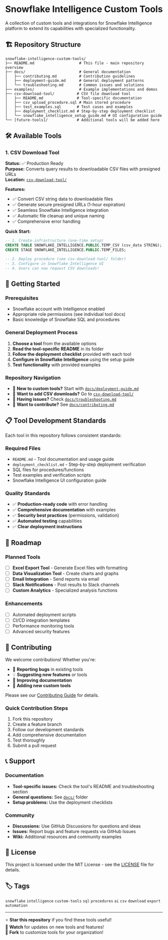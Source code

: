 # Snowflake Intelligence Custom Tools

A collection of custom tools and integrations for Snowflake Intelligence platform to extend its capabilities with specialized functionality.

## 🏗️ Repository Structure

```
snowflake-intelligence-custom-tools/
├── README.md                    # This file - main repository overview
├── docs/                        # General documentation
│   ├── contributing.md          # Contribution guidelines
│   ├── deployment-guide.md      # General deployment patterns
│   └── troubleshooting.md       # Common issues and solutions
├── examples/                    # Example implementations and demos
├── csv-download-tool/          # CSV file download tool
│   ├── README.md               # Tool-specific documentation
│   ├── csv_upload_procedure.sql # Main stored procedure
│   ├── test_examples.sql       # Test cases and examples
│   ├── deployment_checklist.md # Step-by-step deployment checklist
│   └── snowflake_intelligence_setup_guide.md # UI configuration guide
└── [future-tools]/             # Additional tools will be added here
```

## 🛠️ Available Tools

### 1. CSV Download Tool
**Status:** ✅ Production Ready  
**Purpose:** Converts query results to downloadable CSV files with presigned URLs  
**Location:** [`csv-download-tool/`](./csv-download-tool/)

**Features:**
- ✅ Convert CSV string data to downloadable files
- ✅ Generate secure presigned URLs (1-hour expiration)
- ✅ Seamless Snowflake Intelligence integration
- ✅ Automatic file cleanup and unique naming
- ✅ Comprehensive error handling

**Quick Start:**
```sql
-- 1. Create infrastructure (one-time setup)
CREATE TABLE SNOWFLAKE_INTELLIGENCE.PUBLIC.TEMP_CSV (csv_data STRING);
CREATE STAGE SNOWFLAKE_INTELLIGENCE.PUBLIC.TEMP_FILES;

-- 2. Deploy procedure (see csv-download-tool/ folder)
-- 3. Configure in Snowflake Intelligence UI
-- 4. Users can now request CSV downloads!
```

## 🚀 Getting Started

### Prerequisites
- Snowflake account with Intelligence enabled
- Appropriate role permissions (see individual tool docs)
- Basic knowledge of Snowflake SQL and procedures

### General Deployment Process

1. **Choose a tool** from the available options
2. **Read the tool-specific README** in its folder
3. **Follow the deployment checklist** provided with each tool
4. **Configure in Snowflake Intelligence** using the setup guide
5. **Test functionality** with provided examples

### Repository Navigation

- 📖 **New to custom tools?** Start with [`docs/deployment-guide.md`](./docs/deployment-guide.md)
- 🎯 **Want to add CSV downloads?** Go to [`csv-download-tool/`](./csv-download-tool/)
- 🔧 **Having issues?** Check [`docs/troubleshooting.md`](./docs/troubleshooting.md)
- 🤝 **Want to contribute?** See [`docs/contributing.md`](./docs/contributing.md)

## 📋 Tool Development Standards

Each tool in this repository follows consistent standards:

### Required Files
- `README.md` - Tool documentation and usage guide
- `deployment_checklist.md` - Step-by-step deployment verification
- SQL files for procedures/functions
- Test examples and verification scripts
- Snowflake Intelligence UI configuration guide

### Quality Standards
- ✅ **Production-ready code** with error handling
- ✅ **Comprehensive documentation** with examples
- ✅ **Security best practices** (permissions, validation)
- ✅ **Automated testing** capabilities
- ✅ **Clear deployment instructions**

## 🔮 Roadmap

### Planned Tools
- [ ] **Excel Export Tool** - Generate Excel files with formatting
- [ ] **Data Visualization Tool** - Create charts and graphs
- [ ] **Email Integration** - Send reports via email
- [ ] **Slack Notifications** - Post results to Slack channels
- [ ] **Custom Analytics** - Specialized analysis functions

### Enhancements
- [ ] Automated deployment scripts
- [ ] CI/CD integration templates
- [ ] Performance monitoring tools
- [ ] Advanced security features

## 🤝 Contributing

We welcome contributions! Whether you're:
- 🐛 **Reporting bugs** in existing tools
- 💡 **Suggesting new features** or tools
- 🔧 **Improving documentation**
- 🚀 **Adding new custom tools**

Please see our [Contributing Guide](./docs/contributing.md) for details.

### Quick Contribution Steps
1. Fork this repository
2. Create a feature branch
3. Follow our development standards
4. Add comprehensive documentation
5. Test thoroughly
6. Submit a pull request

## 📞 Support

### Documentation
- **Tool-specific issues:** Check the tool's README and troubleshooting section
- **General questions:** See [`docs/`](./docs/) folder
- **Setup problems:** Use the deployment checklists

### Community
- **Discussions:** Use GitHub Discussions for questions and ideas
- **Issues:** Report bugs and feature requests via GitHub Issues
- **Wiki:** Additional resources and community examples

## 📄 License

This project is licensed under the MIT License - see the [LICENSE](LICENSE) file for details.

## 🏷️ Tags

`snowflake` `intelligence` `custom-tools` `sql` `procedures` `ai` `csv` `download` `export` `automation`

---

⭐ **Star this repository** if you find these tools useful!  
🔔 **Watch** for updates on new tools and features!  
🍴 **Fork** to customize tools for your organization!
